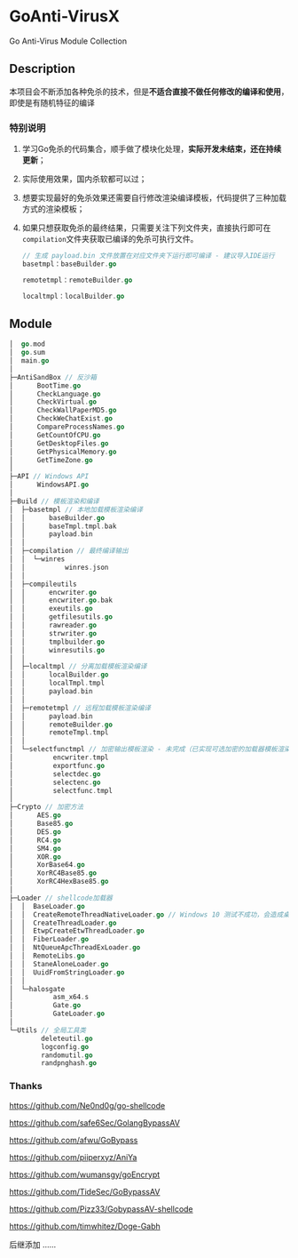 # GoAnti-VirusX
Go Anti-Virus Module Collection

## Description

本项目会不断添加各种免杀的技术，但是**不适合直接不做任何修改的编译和使用**，即使是有随机特征的编译

### 特别说明

1. 学习Go免杀的代码集合，顺手做了模块化处理，**实际开发未结束，还在持续更新**；

2. 实际使用效果，国内杀软都可以过；

3. 想要实现最好的免杀效果还需要自行修改渲染编译模板，代码提供了三种加载方式的渲染模板；

4. 如果只想获取免杀的最终结果，只需要关注下列文件夹，直接执行即可在`compilation`文件夹获取已编译的免杀可执行文件。

   ```go
   // 生成 payload.bin 文件放置在对应文件夹下运行即可编译 - 建议导入IDE运行
   basetmpl：baseBuilder.go
   
   remotetmpl：remoteBuilder.go
   
   localtmpl：localBuilder.go
   ```

## Module

```go
│  go.mod
│  go.sum
│  main.go
│
├─AntiSandBox // 反沙箱
│      BootTime.go
│      CheckLanguage.go
│      CheckVirtual.go
│      CheckWallPaperMD5.go
│      CheckWeChatExist.go
│      CompareProcessNames.go
│      GetCountOfCPU.go
│      GetDesktopFiles.go
│      GetPhysicalMemory.go
│      GetTimeZone.go
│
├─API // Windows API  
│      WindowsAPI.go
│
├─Build // 模板渲染和编译
│  ├─basetmpl // 本地加载模板渲染编译
│  │      baseBuilder.go
│  │      baseTmpl.tmpl.bak
│  │      payload.bin
│  │
│  ├─compilation // 最终编译输出
│  │  └─winres
│  │          winres.json
│  │
│  ├─compileutils
│  │      encwriter.go
│  │      encwriter.go.bak
│  │      exeutils.go
│  │      getfilesutils.go
│  │      rawreader.go
│  │      strwriter.go
│  │      tmplbuilder.go
│  │      winresutils.go
│  │
│  ├─localtmpl // 分离加载模板渲染编译
│  │      localBuilder.go
│  │      localTmpl.tmpl
│  │      payload.bin
│  │
│  ├─remotetmpl // 远程加载模板渲染编译
│  │      payload.bin
│  │      remoteBuilder.go
│  │      remoteTmpl.tmpl
│  │
│  └─selectfunctmpl // 加密输出模板渲染 - 未完成（已实现可选加密的加载器模板渲染）
│          encwriter.tmpl
│          exportfunc.go
│          selectdec.go
│          selectenc.go
│          selectfunc.tmpl
│
├─Crypto // 加密方法
│      AES.go
│      Base85.go
│      DES.go
│      RC4.go
│      SM4.go
│      XOR.go
│      XorBase64.go
│      XorRC4Base85.go
│      XorRC4HexBase85.go
│
├─Loader // shellcode加载器
│  │  BaseLoader.go
│  │  CreateRemoteThreadNativeLoader.go // Windows 10 测试不成功，会造成桌面重启
│  │  CreateThreadLoader.go
│  │  EtwpCreateEtwThreadLoader.go
│  │  FiberLoader.go
│  │  NtQueueApcThreadExLoader.go
│  │  RemoteLibs.go
│  │  StaneAloneLoader.go
│  │  UuidFromStringLoader.go
│  │
│  └─halosgate
│          asm_x64.s
│          Gate.go
│          GateLoader.go
│
└─Utils // 全局工具类
        deleteutil.go
        logconfig.go
        randomutil.go
        randpnghash.go
```

### Thanks

https://github.com/Ne0nd0g/go-shellcode

https://github.com/safe6Sec/GolangBypassAV

https://github.com/afwu/GoBypass

https://github.com/piiperxyz/AniYa

https://github.com/wumansgy/goEncrypt

https://github.com/TideSec/GoBypassAV

https://github.com/Pizz33/GobypassAV-shellcode

https://github.com/timwhitez/Doge-Gabh

后继添加 ……
